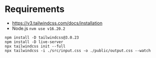# Requirements
- https://v3.tailwindcss.com/docs/installation
- Node.js `nvm use v16.20.2`

```shell
npm install -D tailwindcss@3.0.23
npm install -D live-server
npx tailwindcss init --full
npx tailwindcss -i ./src/input.css -o ./public/output.css --watch
```
